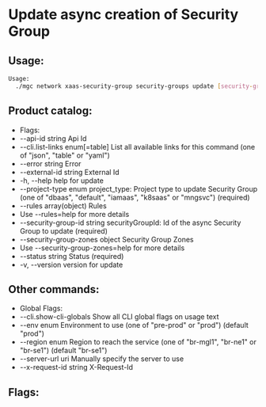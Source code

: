 # Update async creation of Security Group

## Usage:
```bash
Usage:
  ./mgc network xaas-security-group security-groups update [security-group-id] [flags]
```

## Product catalog:
- Flags:
- --api-id string                 Api Id
- --cli.list-links enum[=table]   List all available links for this command (one of "json", "table" or "yaml")
- --error string                  Error
- --external-id string            External Id
- -h, --help                          help for update
- --project-type enum             project_type: Project type to update Security Group (one of "dbaas", "default", "iamaas", "k8saas" or "mngsvc") (required)
- --rules array(object)           Rules
- Use --rules=help for more details
- --security-group-id string      securityGroupId: Id of the async Security Group to update (required)
- --security-group-zones object   Security Group Zones
- Use --security-group-zones=help for more details
- --status string                 Status (required)
- -v, --version                       version for update

## Other commands:
- Global Flags:
- --cli.show-cli-globals   Show all CLI global flags on usage text
- --env enum               Environment to use (one of "pre-prod" or "prod") (default "prod")
- --region enum            Region to reach the service (one of "br-mgl1", "br-ne1" or "br-se1") (default "br-se1")
- --server-url uri         Manually specify the server to use
- --x-request-id string    X-Request-Id

## Flags:
```bash

```

